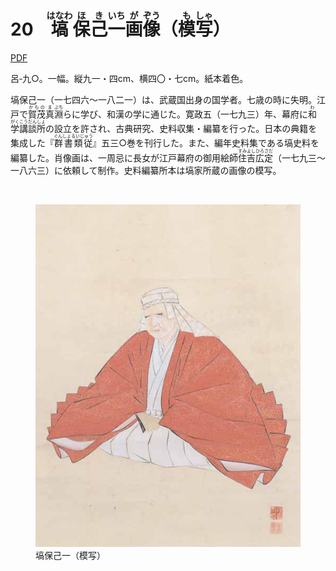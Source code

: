# 20　<ruby>塙<rt>はなわ</rt></ruby><ruby>保<rt>ほ</rt></ruby><ruby>己<rt>き</rt></ruby><ruby>一<rt>いち</rt></ruby><ruby>画<rt>が</rt></ruby><ruby>像<rt>ぞう</rt></ruby>（<ruby>模<rt>も</rt></ruby><ruby>写<rt>しゃ</rt></ruby>）

<a href="../pdf/020.pdf" target="_blank">PDF</a>

呂‐九○。一幅。縦九一・四cm、横四〇・七cm。紙本着色。

塙保己一（一七四六〜一八二一）は、武蔵国出身の国学者。七歳の時に失明。江戸で<ruby>賀茂<rt>かもの</rt></ruby><ruby>真<rt>ま</rt></ruby><ruby>淵<rt>ぶち</rt></ruby>らに学び、和漢の学に通じた。寛政五（一七九三）年、幕府に<ruby>和<rt>わ</rt></ruby><ruby>学<rt>がく</rt></ruby><ruby>講<rt>こう</rt></ruby><ruby>談<rt>だん</rt></ruby><ruby>所<rt>しょ</rt></ruby>の設立を許され、古典研究、史料収集・編纂を行った。日本の典籍を集成した『<ruby>群書類従<rt>ぐんしょるいじゅう</rt></ruby>』五三○巻を刊行した。また、編年史料集である塙史料を編纂した。肖像画は、一周忌に長女が江戸幕府の御用絵師<ruby>住<rt>すみ</rt></ruby><ruby>吉<rt>よし</rt></ruby><ruby>広<rt>ひろ</rt></ruby><ruby>定<rt>さだ</rt></ruby>（一七九三〜一八六三）に依頼して制作。史料編纂所本は塙家所蔵の画像の模写。

<br/>

<figure>
    <img src="../img/020.jpeg"
         alt="塙保己一（模写）">
    <figcaption>塙保己一（模写）</figcaption>
</figure>
